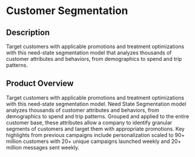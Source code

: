 # Customer Segmentation

## Description
Target customers with applicable promotions and treatment optimizations with this need-state segmentation model that analyzes thousands of customer attributes and behaviors, from demographics to spend and trip patterns.

## Product Overview
Target customers with applicable promotions and treatment optimizations with this need-state segmentation model. Need State Segmentation model analyzes thousands of customer attributes and behaviors, from demographics to spend and trip patterns. Grouped and applied to the entire customer base, these attributes allow a company to identify granular segments of customers and target them with appropriate promotions. Key highlights from previous campaigns include personalization scaled to 90+ million customers with 20+ unique campaigns launched weekly and 20+ million messages sent weekly. 


